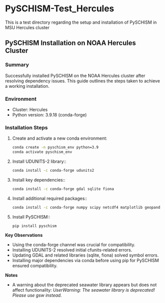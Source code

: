 # PySCHISM-Test_Hercules
This is a test directory regarding the setup and installation of PySCHISM in MSU Hercules cluster

## PySCHISM Installation on NOAA Hercules Cluster

### Summary
Successfully installed PySCHISM on the NOAA Hercules cluster after resolving dependency issues. This guide outlines the steps taken to achieve a working installation.

### Environment
- Cluster: Hercules
- Python version: 3.9.18 (conda-forge)

### Installation Steps
1. Create and activate a new conda environment:
   ```bash
   conda create -n pyschism_env python=3.9
   conda activate pyschism_env

2. Install UDUNITS-2 library::
   ```bash
   conda install -c conda-forge udunits2

3. Install key dependencies::
   ```bash
   conda install -c conda-forge gdal sqlite fiona

4. Install additional required packages::
   ```bash
   conda install -c conda-forge numpy scipy netcdf4 matplotlib geopandas shapely

5. Install PySCHISM::
   ```bash
   pip install pyschism

**Key Observations**

- Using the conda-forge channel was crucial for compatibility.
- Installing UDUNITS-2 resolved initial cfunits-related errors.
- Updating GDAL and related libraries (sqlite, fiona) solved symbol errors.
- Installing major dependencies via conda before using pip for PySCHISM ensured compatibility.


**Notes**

- A warning about the deprecated seawater library appears but does not affect functionality:
_UserWarning: The seawater library is deprecated! Please use gsw instead._
